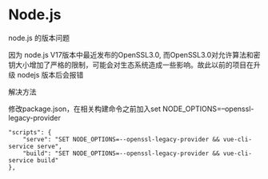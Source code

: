 # Node.js


node.js 的版本问题

因为 node.js V17版本中最近发布的OpenSSL3.0, 而OpenSSL3.0对允许算法和密钥大小增加了严格的限制，可能会对生态系统造成一些影响。故此以前的项目在升级 nodejs 版本后会报错

解决方法

修改package.json，在相关构建命令之前加入set NODE_OPTIONS=–openssl-legacy-provider

```shell
"scripts": {
    "serve": "SET NODE_OPTIONS=--openssl-legacy-provider && vue-cli-service serve",
    "build": "SET NODE_OPTIONS=--openssl-legacy-provider && vue-cli-service build"
},
```
